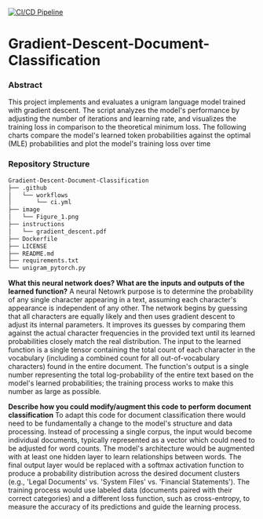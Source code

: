 [![CI/CD Pipeline](https://img.shields.io/github/actions/workflow/status/U1186204/Gradient-Descent-Document-Classification/ci.yml?branch=main&style=for-the-badge&logo=githubactions&logoColor=white&label=CI%2FCD%20Pipeline)](https://github.com/U1186204/Gradient-Descent-Document-Classification/actions/workflows/ci.yml)

# Gradient-Descent-Document-Classification

### Abstract
This project implements and evaluates a unigram language model trained with gradient descent. The script analyzes the model's performance by adjusting the number of iterations and learning rate, and visualizes the training loss in comparison to the theoretical minimum loss. The following charts compare the model's learned token probabilities against the optimal (MLE) probabilities and plot the model's training loss over time 

### Repository Structure
```txt
Gradient-Descent-Document-Classification
├── .github
│   └── workflows
│       └── ci.yml
├── image
│   └── Figure_1.png
├── instructions
│   └── gradient_descent.pdf
├── Dockerfile
├── LICENSE
├── README.md
├── requirements.txt
└── unigram_pytorch.py
```

**What this neural network does? What are the inputs and outputs of the learned function?**
A neural Netowrk purpose is to determine the probability of any single character appearing in a text, assuming each character's appearance is independent of any other. The network begins by guessing that all characters are equally likely and then uses gradient descent to adjust its internal parameters. It improves its guesses by comparing them against the actual character frequencies in the provided text until its learned probabilities closely match the real distribution. The input to the learned function is a single tensor containing the total count of each character in the vocabulary (including a combined count for all out-of-vocabulary characters) found in the entire document. The function's output is a single number representing the total log-probability of the entire text based on the model's learned probabilities; the training process works to make this number as large as possible.

**Describe how you could modify/augment this code to perform document classification**
To adapt this code for document classification there would need to be fundamentally a change to the model's structure and data processing. Instead of processing a single corpus, the input would become individual documents, typically represented as a vector which could need to be adjusted for word counts. The model's architecture would be augmented with at least one hidden layer to learn relationships between words. The final output layer would be replaced with a softmax activation function to produce a probability distribution across the desired document clusters (e.g., 'Legal Documents' vs. 'System Files' vs. 'Financial Statements'). The training process would use labeled data (documents paired with their correct categories) and a different loss function, such as cross-entropy, to measure the accuracy of its predictions and guide the learning process.
